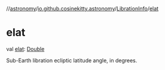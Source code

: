 //[astronomy](../../../index.md)/[io.github.cosinekitty.astronomy](../index.md)/[LibrationInfo](index.md)/[elat](elat.md)

# elat

val [elat](elat.md): [Double](https://kotlinlang.org/api/latest/jvm/stdlib/kotlin/-double/index.html)

Sub-Earth libration ecliptic latitude angle, in degrees.
